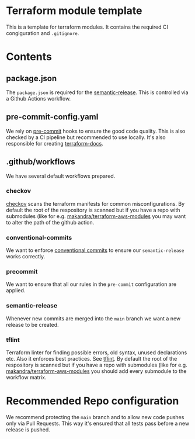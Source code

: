# Terraform module template

This is a template for terraform modules. It contains the required CI congiguration and `.gitignore`.

# Contents

## package.json

The `package.json` is required for the [semantic-release](https://semantic-release.gitbook.io/semantic-release/). This is controlled via a Github Actions workflow.

## pre-commit-config.yaml

We rely on [pre-commit](https://pre-commit.com/) hooks to ensure the good code quality. This is also checked by a CI pipeline but recommended to use locally. It's also responsible for creating [terraform-docs](https://terraform-docs.io/).

## .github/workflows

We have several default workflows prepared.

### checkov

[checkov](https://www.checkov.io/) scans the terraform manifests for common misconfigurations. By default the root of the respository is scanned but if you have a repo with submodules (like for e.g. [makandra/terraform-aws-modules](https://github.com/makandra/terraform-aws-modules) you may want to alter the path of the github action.

### conventional-commits

We want to enforce [conventional commits](https://www.conventionalcommits.org/en/v1.0.0/) to ensure our `semantic-release` works correctly.

### precommit

We want to ensure that all our rules in the `pre-commit` configuration are applied.

### semantic-release

Whenever new commits are merged into the `main` branch we want a new release to be created.

### tflint

Terraform linter for finding possible errors, old syntax, unused declarations etc. Also it enforces best practices. See [tflint](https://github.com/terraform-linters/tflint).
By default the root of the respository is scanned but if you have a repo with submodules (like for e.g. [makandra/terraform-aws-modules](https://github.com/makandra/terraform-aws-modules) you should add every submodule to the workflow matrix.

# Recommended Repo configuration

We recommend protecting the `main` branch and to allow new code pushes only via Pull Requests. This way it's ensured that all tests pass before a new release is pushed.
